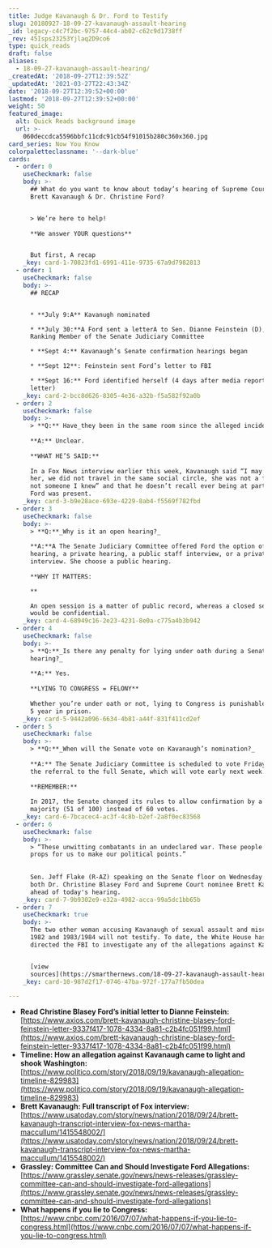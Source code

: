 ```yaml
---
title: Judge Kavanaugh & Dr. Ford to Testify
slug: 20180927-18-09-27-kavanaugh-assault-hearing
_id: legacy-c4c7f2bc-9757-44c4-ab02-c62c9d1738ff
_rev: 45Isps23253Yjlaq2D9co6
type: quick_reads
draft: false
aliases:
  - 18-09-27-kavanaugh-assault-hearing/
_createdAt: '2018-09-27T12:39:52Z'
_updatedAt: '2021-03-27T22:43:34Z'
date: '2018-09-27T12:39:52+00:00'
lastmod: '2018-09-27T12:39:52+00:00'
weight: 50
featured_image:
  alt: Quick Reads background image
  url: >-
    060deccdca5596bbfc11cdc91cb54f91015b280c360x360.jpg
card_series: Now You Know
colorpaletteclassname: '--dark-blue'
cards:
  - order: 0
    useCheckmark: false
    body: >-
      ## What do you want to know about today’s hearing of Supreme Court nominee
      Brett Kavanaugh & Dr. Christine Ford?


      > We’re here to help!  
        
      **We answer YOUR questions**


      But first, A recap
    _key: card-1-70823fd1-6991-411e-9735-67a9d7982813
  - order: 1
    useCheckmark: false
    body: >-
      ## RECAP


      * **July 9:A** Kavanugh nominated

      * **July 30:**A Ford sent a letterA to Sen. Dianne Feinstein (D), a
      Ranking Member of the Senate Judiciary Committee

      * **Sept 4:** Kavanaugh’s Senate confirmation hearings began

      * **Sept 12**: Feinstein sent Ford’s letter to FBI

      * **Sept 16:** Ford identified herself (4 days after media reports on
      letter)
    _key: card-2-bcc8d626-8305-4e36-a32b-f5a582f92a0b
  - order: 2
    useCheckmark: false
    body: >-
      > **Q:** Have_they been in the same room since the alleged incident?_  
        
      **A:** Unclear.  
        
      **WHAT HE’S SAID:**  
        
      In a Fox News interview earlier this week, Kavanaugh said “I may have met
      her, we did not travel in the same social circle, she was not a friend,
      not someone I knew” and that he doesn’t recall ever being at parties where
      Ford was present.
    _key: card-3-b9e28ace-693e-4229-8ab4-f5569f782fbd
  - order: 3
    useCheckmark: false
    body: >-
      > **Q:**_Why is it an open hearing?_  
        
      **A:**A The Senate Judiciary Committee offered Ford the option of a public
      hearing, a private hearing, a public staff interview, or a private staff
      interview. She choose a public hearing.  
        
      **WHY IT MATTERS:  

      **  

      An open session is a matter of public record, whereas a closed session
      would be confidential.
    _key: card-4-68949c16-2e23-4231-8e0a-c775a4b3b942
  - order: 4
    useCheckmark: false
    body: >-
      > **Q:**_Is there any penalty for lying under oath during a Senate
      hearing?_  
        
      **A:** Yes.  
        
      **LYING TO CONGRESS = FELONY**  
        
      Whether you’re under oath or not, lying to Congress is punishable by up to
      5 year in prison.
    _key: card-5-9442a096-6634-4b81-a44f-831f411cd2ef
  - order: 5
    useCheckmark: false
    body: >-
      > **Q:**_When will the Senate vote on Kavanaugh’s nomination?_  
        
      **A:** The Senate Judiciary Committee is scheduled to vote Friday AM on
      the referral to the full Senate, which will vote early next week.  
        
      **REMEMBER:**  
        
      In 2017, the Senate changed its rules to allow confirmation by a simple
      majority (51 of 100) instead of 60 votes.
    _key: card-6-7bcacec4-ac3f-4c8b-b2ef-2a8f0ec83568
  - order: 6
    useCheckmark: false
    body: >-
      > “These unwitting combatants in an undeclared war. These people are not
      props for us to make our political points.”  
        
        
      Sen. Jeff Flake (R-AZ) speaking on the Senate floor on Wednesday about
      both Dr. Christine Blasey Ford and Supreme Court nominee Brett Kavanaugh
      ahead of today's hearing.
    _key: card-7-9b9302e9-e32a-4982-acca-99a5dc1bb65b
  - order: 7
    useCheckmark: true
    body: >-
      The two other woman accusing Kavanaugh of sexual assault and misconduct in
      1982 and 1983/1984 will not testify. To date, the White House has not
      directed the FBI to investigate any of the allegations against Kavanaugh.


      [view
      sources](https://smarthernews.com/18-09-27-kavanaugh-assault-hearing/)
    _key: card-10-987d2f17-0746-47ba-972f-177a7fb50dea

---
```

* **Read Christine Blasey Ford’s initial letter to Dianne Feinstein:**  
[https://www.axios.com/brett-kavanaugh-christine-blasey-ford-feinstein-letter-9337f417-1078-4334-8a81-c2b4fc051f99.html](https://www.axios.com/brett-kavanaugh-christine-blasey-ford-feinstein-letter-9337f417-1078-4334-8a81-c2b4fc051f99.html)
* **Timeline: How an allegation against Kavanaugh came to light and shook Washington:**  
[https://www.politico.com/story/2018/09/19/kavanaugh-allegation-timeline-829983](https://www.politico.com/story/2018/09/19/kavanaugh-allegation-timeline-829983)
* **Brett Kavanaugh: Full transcript of Fox interview:** [https://www.usatoday.com/story/news/nation/2018/09/24/brett-kavanaugh-transcript-interview-fox-news-martha-maccullum/1415548002/](https://www.usatoday.com/story/news/nation/2018/09/24/brett-kavanaugh-transcript-interview-fox-news-martha-maccullum/1415548002/)
* **Grassley: Committee Can and Should Investigate Ford Allegations:**  
[https://www.grassley.senate.gov/news/news-releases/grassley-committee-can-and-should-investigate-ford-allegations](https://www.grassley.senate.gov/news/news-releases/grassley-committee-can-and-should-investigate-ford-allegations)
* **What happens if you lie to Congress:**  
[https://www.cnbc.com/2016/07/07/what-happens-if-you-lie-to-congress.html](https://www.cnbc.com/2016/07/07/what-happens-if-you-lie-to-congress.html)